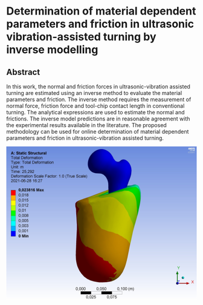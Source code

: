 # Determination of material dependent parameters and friction in ultrasonic vibration-assisted turning by inverse modelling
## Abstract
In this work, the normal and friction forces in ultrasonic-vibration assisted turning are estimated
using an inverse method to evaluate the material parameters and friction. The inverse method
requires the measurement of normal force, friction force and tool-chip contact length in
conventional turning. The analytical expressions are used to estimate the normal and frictions.
The inverse model predictions are in reasonable agreement with the experimental results
available in the literature. The proposed methodology can be used for online determination of
material dependent parameters and friction in ultrasonic-vibration assisted turning.


![Total Deformation](https://github.com/srivastav-ayush/socket-sense/blob/main/Total%20Deformation.jpg)
